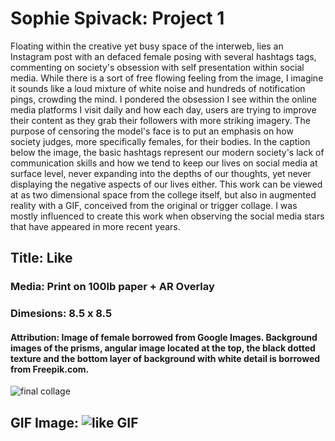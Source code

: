 # Sophie Spivack: Project 1 <br>
Floating within the creative yet busy space of the interweb, lies an Instagram post with an defaced female posing with several hashtags tags, commenting on society's obsession with self presentation within social media. While there is a sort of free flowing feeling from the image, I imagine it sounds like a loud mixture of white noise and hundreds of notification pings, crowding the mind. I pondered the obsession I see within the online media platforms I visit daily and how each day, users are trying to improve their content as they grab their followers with more striking imagery. The purpose of censoring the model's face is to put an emphasis on how society judges, more specifically females, for their bodies. In the caption below the image, the basic hashtags represent our modern society's lack of communication skills and how we tend to keep our lives on social media at surface level, never expanding into the depths of our thoughts, yet never displaying the negative aspects of our lives either. This work can be viewed at as two dimensional space from the college itself, but also in augmented reality with a GIF, conceived from the original or trigger collage. I was mostly influenced to create this work when observing the social media stars that have appeared in more recent years. <br>
## Title: Like <br>
### Media: Print on 100lb paper + AR Overlay <br>
### Dimesions: 8.5 x 8.5 <br>
#### Attribution: Image of female borrowed from Google Images. Background images of the prisms, angular image located at the top, the black dotted texture and the bottom layer of background with white detail is borrowed from Freepik.com. <br>
![final collage](https://i.imgur.com/EdEBmGX.jpg)
## GIF Image: ![like GIF](https://media.giphy.com/media/dYnfZzdLYryRA9qqCW/giphy.gif)
